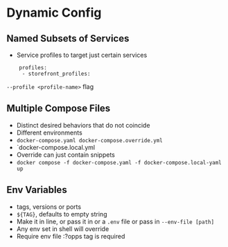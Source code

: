# Dynamic Config

## Named Subsets of Services
* Service profiles to target just certain services

```
    profiles:
     - storefront_profiles: 
```
`--profile <profile-name>` flag

## Multiple Compose Files
* Distinct desired behaviors that do not coincide
* Different environments
* `docker-compose.yaml docker-compose.override.yml`
* `docker-compose.local.yml
* Override can just contain snippets
* `docker compose -f docker-compose.yaml -f docker-compose.local-yaml up`

## Env Variables
* tags, versions or ports
* `${TAG}`, defaults to empty string
* Make it in line, or pass it in or a `.env` file or pass in `--env-file [path]`
* Any env set in shell will override
* Require env file :?opps tag is required
